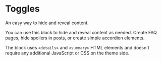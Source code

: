 # Toggles

An easy way to hide and reveal content.

You can use this block to hide and reveal content as needed. Create FAQ pages, hide spoilers in posts, or create simple accordion elements.

The block uses `<details>` and `<summary>` HTML elements and doesn't require any additional JavaScript or CSS on the theme side.

